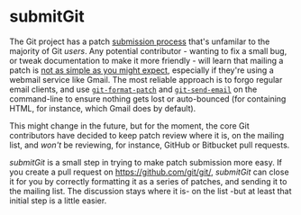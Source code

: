 submitGit
=========

The Git project has a patch [submission process](https://github.com/git/git/blob/1eb0545c/Documentation/SubmittingPatches#L120-L464)
that's unfamilar to the majority of Git _users_. Any potential
contributor - wanting to fix a small bug, or tweak documentation
to make it more friendly - will learn that mailing a patch is
[not as simple as you might expect](http://git-scm.com/docs/git-format-patch#_mua_specific_hints),
especially if they're using a webmail service like Gmail. The
most reliable approach is to forgo regular email clients, and
use [`git-format-patch`](http://git-scm.com/docs/git-format-patch)
and [`git-send-email`](http://git-scm.com/docs/git-send-email`)
on the command-line to ensure nothing gets lost or auto-bounced
(for containing HTML, for instance, which Gmail does by default).

This might change in the future, but for the moment, the core Git
contributors have decided to keep patch review where it is, on
the mailing list, and _won't_ be reviewing, for instance,
GitHub or Bitbucket pull requests.

_submitGit_ is a small step in trying to make patch submission
more easy. If you create a pull request on https://github.com/git/git/,
_submitGit_ can close it for you by correctly formatting it as
a series of patches, and sending it to the mailing list. The
discussion stays where it is- on the list -but at least that
initial step is a little easier.
